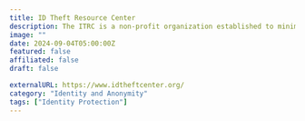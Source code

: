 ```yaml
---
title: ID Theft Resource Center
description: The ITRC is a non-profit organization established to minimize risk and mitigate the impact of identity compromise.
image: ""
date: 2024-09-04T05:00:00Z
featured: false
affiliated: false
draft: false

externalURL: https://www.idtheftcenter.org/
category: "Identity and Anonymity"
tags: ["Identity Protection"]
---
```

